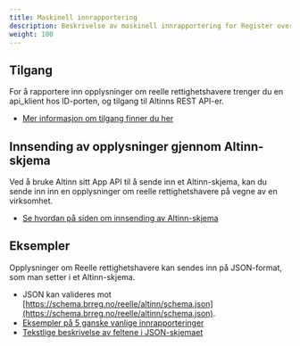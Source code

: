 ```yaml
---
title: Maskinell innrapportering
description: Beskrivelse av maskinell innrapportering for Register over reelle rettighetshavere
weight: 100
---
```


## Tilgang
For å rapportere inn opplysninger om reelle rettighetshavere trenger du en api_klient hos ID-porten, og tilgang til 
Altinns REST API-er.
* [Mer informasjon om tilgang finner du her](./hvordan-faa-tilgang)

## Innsending av opplysninger gjennom Altinn-skjema
Ved å bruke Altinn  sitt App API til å sende inn et Altinn-skjema, kan du sende inn inn en opplysninger om reelle 
rettighetshavere på vegne av en virksomhet.
* [Se hvordan på siden om innsending av Altinn-skjema](./hvordan-sende-inn)

## Eksempler
Opplysninger om Reelle rettighetshavere kan sendes inn på JSON-format, som man setter i et Altinn-skjema. 
* JSON kan valideres mot [https://schema.brreg.no/reelle/altinn/schema.json](https://schema.brreg.no/reelle/altinn/schema.json).
* [Eksempler på 5 ganske vanlige innrapporteringer](./eksempler-paa-registrering)
* [Tekstlige beskrivelse av feltene i JSON-skjemaet](./beskrivelse-av-felter)
